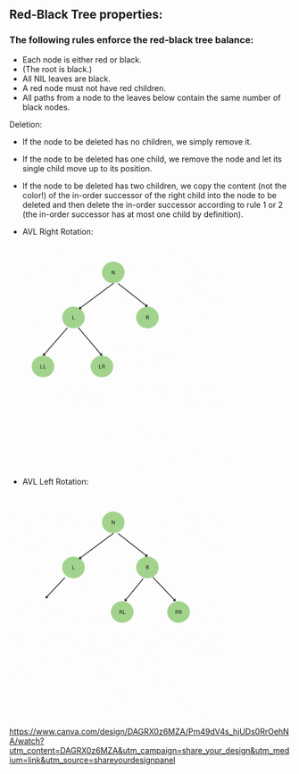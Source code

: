 ## Red-Black Tree properties:

### The following rules enforce the red-black tree balance:

- Each node is either red or black.
- (The root is black.)
- All NIL leaves are black.
- A red node must not have red children.
- All paths from a node to the leaves below contain the same number of black nodes.

Deletion: 

- If the node to be deleted has no children, we simply remove it.
- If the node to be deleted has one child, we remove the node and let its single child move up to its position.
- If the node to be deleted has two children, we copy the content (not the color!) of the in-order successor of the right child into the node to be deleted and then delete the in-order successor according to rule 1 or 2 (the in-order successor has at most one child by definition).

- AVL Right Rotation:
 <!-- ![Animation](AVLRightRotationAnimation.gif) -->
<img src="animations/RightRotation.gif" width="400" alt="Animation">

- AVL Left Rotation:

<img src="animations/LeftRotation.gif" width="400" alt="Animation">

https://www.canva.com/design/DAGRX0z6MZA/Pm49dV4s_hjUDs0RrOehNA/watch?utm_content=DAGRX0z6MZA&utm_campaign=share_your_design&utm_medium=link&utm_source=shareyourdesignpanel
